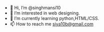 - 👋 Hi, I’m @singhmansi10
- 👀 I’m interested in web designing.
- 🌱 I’m currently learning python,HTML/CSS.
- 📫 How to reach me siya10b@gmail.com

<!---
singhmansi10/singhmansi10 is a ✨ special ✨ repository because its `README.md` (this file) appears on your GitHub profile.
You can click the Preview link to take a look at your changes.
--->
